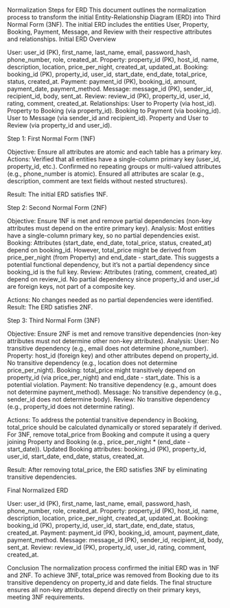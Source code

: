 Normalization Steps for ERD
This document outlines the normalization process to transform the initial Entity-Relationship Diagram (ERD) into Third Normal Form (3NF). The initial ERD includes the entities User, Property, Booking, Payment, Message, and Review with their respective attributes and relationships.
Initial ERD Overview

User: user_id (PK), first_name, last_name, email, password_hash, phone_number, role, created_at.
Property: property_id (PK), host_id, name, description, location, price_per_night, created_at, updated_at.
Booking: booking_id (PK), property_id, user_id, start_date, end_date, total_price, status, created_at.
Payment: payment_id (PK), booking_id, amount, payment_date, payment_method.
Message: message_id (PK), sender_id, recipient_id, body, sent_at.
Review: review_id (PK), property_id, user_id, rating, comment, created_at.
Relationships:
User to Property (via host_id).
Property to Booking (via property_id).
Booking to Payment (via booking_id).
User to Message (via sender_id and recipient_id).
Property and User to Review (via property_id and user_id).



Step 1: First Normal Form (1NF)

Objective: Ensure all attributes are atomic and each table has a primary key.
Actions:
Verified that all entities have a single-column primary key (user_id, property_id, etc.).
Confirmed no repeating groups or multi-valued attributes (e.g., phone_number is atomic).
Ensured all attributes are scalar (e.g., description, comment are text fields without nested structures).


Result: The initial ERD satisfies 1NF.

Step 2: Second Normal Form (2NF)

Objective: Ensure 1NF is met and remove partial dependencies (non-key attributes must depend on the entire primary key).
Analysis:
Most entities have a single-column primary key, so no partial dependencies exist.
Booking: Attributes (start_date, end_date, total_price, status, created_at) depend on booking_id. However, total_price might be derived from price_per_night (from Property) and end_date - start_date. This suggests a potential functional dependency, but it’s not a partial dependency since booking_id is the full key.
Review: Attributes (rating, comment, created_at) depend on review_id. No partial dependency since property_id and user_id are foreign keys, not part of a composite key.


Actions: No changes needed as no partial dependencies were identified.
Result: The ERD satisfies 2NF.

Step 3: Third Normal Form (3NF)

Objective: Ensure 2NF is met and remove transitive dependencies (non-key attributes must not determine other non-key attributes).
Analysis:
User: No transitive dependency (e.g., email does not determine phone_number).
Property: host_id (foreign key) and other attributes depend on property_id. No transitive dependency (e.g., location does not determine price_per_night).
Booking: total_price might transitively depend on property_id (via price_per_night) and end_date - start_date. This is a potential violation.
Payment: No transitive dependency (e.g., amount does not determine payment_method).
Message: No transitive dependency (e.g., sender_id does not determine body).
Review: No transitive dependency (e.g., property_id does not determine rating).


Actions:
To address the potential transitive dependency in Booking, total_price should be calculated dynamically or stored separately if derived. For 3NF, remove total_price from Booking and compute it using a query joining Property and Booking (e.g., price_per_night * (end_date - start_date)).
Updated Booking attributes: booking_id (PK), property_id, user_id, start_date, end_date, status, created_at.


Result: After removing total_price, the ERD satisfies 3NF by eliminating transitive dependencies.

Final Normalized ERD

User: user_id (PK), first_name, last_name, email, password_hash, phone_number, role, created_at.
Property: property_id (PK), host_id, name, description, location, price_per_night, created_at, updated_at.
Booking: booking_id (PK), property_id, user_id, start_date, end_date, status, created_at.
Payment: payment_id (PK), booking_id, amount, payment_date, payment_method.
Message: message_id (PK), sender_id, recipient_id, body, sent_at.
Review: review_id (PK), property_id, user_id, rating, comment, created_at.

Conclusion
The normalization process confirmed the initial ERD was in 1NF and 2NF. To achieve 3NF, total_price was removed from Booking due to its transitive dependency on property_id and date fields. The final structure ensures all non-key attributes depend directly on their primary keys, meeting 3NF requirements.
